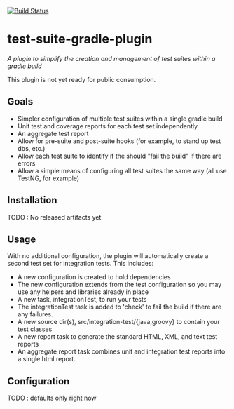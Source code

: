 [![Build Status](https://travis-ci.org/delphyne/gradle-test-suites.svg?branch=master)](https://travis-ci.org/delphyne/gradle-test-suites)

# test-suite-gradle-plugin
_A plugin to simplify the creation and management of test suites within a gradle build_

This plugin is not yet ready for public consumption.

## Goals

* Simpler configuration of multiple test suites within a single gradle build
* Unit test and coverage reports for each test set independently
* An aggregate test report
* Allow for pre-suite and post-suite hooks (for example, to stand up test dbs, etc.)
* Allow each test suite to identify if the should "fail the build" if there are errors
* Allow a simple means of configuring all test suites the same way (all use TestNG, for example)

## Installation

TODO : No released artifacts yet

## Usage

With no additional configuration, the plugin will automatically create a second test set for integration tests.  This
includes:

* A new configuration is created to hold dependencies
* The new configuration extends from the test configuration so you may use any helpers and libraries already in place
* A new task, integrationTest, to run your tests
* The integrationTest task is added to 'check' to fail the build if there are any failures.
* A new source dir(s), src/integration-test/{java,groovy} to contain your test classes
* A new report task to generate the standard HTML, XML, and text test reports
* An aggregate report task combines unit and integration test reports into a single html report.

## Configuration

TODO : defaults only right now
